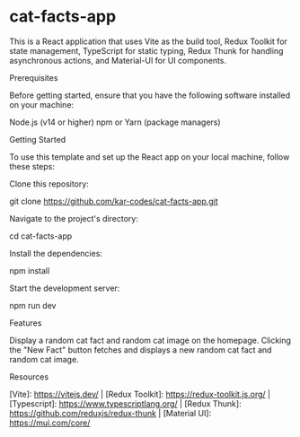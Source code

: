 # cat-facts-app
This is a React application that uses Vite as the build tool, Redux Toolkit for state management, TypeScript for static typing, Redux Thunk for handling asynchronous actions, and Material-UI for UI components.

Prerequisites

Before getting started, ensure that you have the following software installed on your machine:

Node.js (v14 or higher)
npm or Yarn (package managers)


Getting Started

To use this template and set up the React app on your local machine, follow these steps:

Clone this repository:

git clone https://github.com/kar-codes/cat-facts-app.git



Navigate to the project's directory:

cd cat-facts-app



Install the dependencies:

npm install



Start the development server:

npm run dev




Features

Display a random cat fact and random cat image on the homepage.
Clicking the "New Fact" button fetches and displays a new random cat fact and random cat image.


Resources

[Vite]: https://vitejs.dev/ |
[Redux Toolkit]: https://redux-toolkit.js.org/ |
[Typescript]: https://www.typescriptlang.org/ |
[Redux Thunk]: https://github.com/reduxjs/redux-thunk |
[Material UI]: https://mui.com/core/
